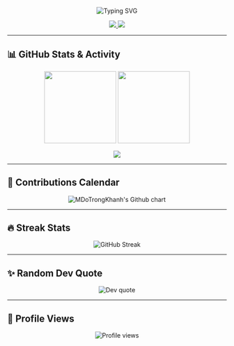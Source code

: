 <!-- Typing SVG -->
<p align="center">
  <img src="https://readme-typing-svg.herokuapp.com?font=Fira+Code&size=25&pause=1000&color=00F79B&center=true&vCenter=true&width=500&lines=Hi%2C+I'm+Trong+Khanh;Coder+%7C+Football+Fan+%7C+Chess+Lover;Fan+of+Real+Madrid" alt="Typing SVG" />
</p>

<!-- Social Links -->
<p align="center">
  <a href="https://discord.com/users/khanhduo">
    <img src="https://img.shields.io/badge/Discord-khanhduo-5865F2?style=for-the-badge&logo=discord&logoColor=white" />
  </a>
  <a href="https://www.chess.com/member/DTK-LQA-TN-YB-12-13">
    <img src="https://img.shields.io/badge/Chess.com-DTK--LQA--TN--YB--12--13-81b64c?style=for-the-badge&logo=chess&logoColor=white" />
  </a>
</p>

---

## 📊 GitHub Stats & Activity  

<p align="center">
  <img src="https://github-readme-stats.vercel.app/api?username=MDoTrongKhanh&show_icons=true&theme=tokyonight&count_private=true" height="165" />
  <img src="https://github-readme-stats.vercel.app/api/top-langs/?username=MDoTrongKhanh&layout=compact&theme=tokyonight" height="165" />
</p>

<p align="center">
  <img src="https://github-readme-activity-graph.vercel.app/graph?username=MDoTrongKhanh&theme=react-dark&hide_border=true&area=true" />
</p>


---

## 📅 Contributions Calendar
<p align="center">
  <img src="https://ghchart.rshah.org/00F79B/MDoTrongKhanh" alt="MDoTrongKhanh's Github chart" />
</p>

---

## 🔥 Streak Stats
<p align="center">
  <img src="https://streak-stats.demolab.com?user=MDoTrongKhanh&theme=tokyonight&hide_border=true" alt="GitHub Streak" />
</p>

---

## ✨ Random Dev Quote
<p align="center">
  <img src="https://quotes-github-readme.vercel.app/api?type=horizontal&theme=tokyonight" alt="Dev quote" />
</p>

---

## 👀 Profile Views
<p align="center">
  <img src="https://komarev.com/ghpvc/?username=MDoTrongKhanh&label=Profile%20Views&color=00F79B&style=for-the-badge" alt="Profile views" />
</p>
